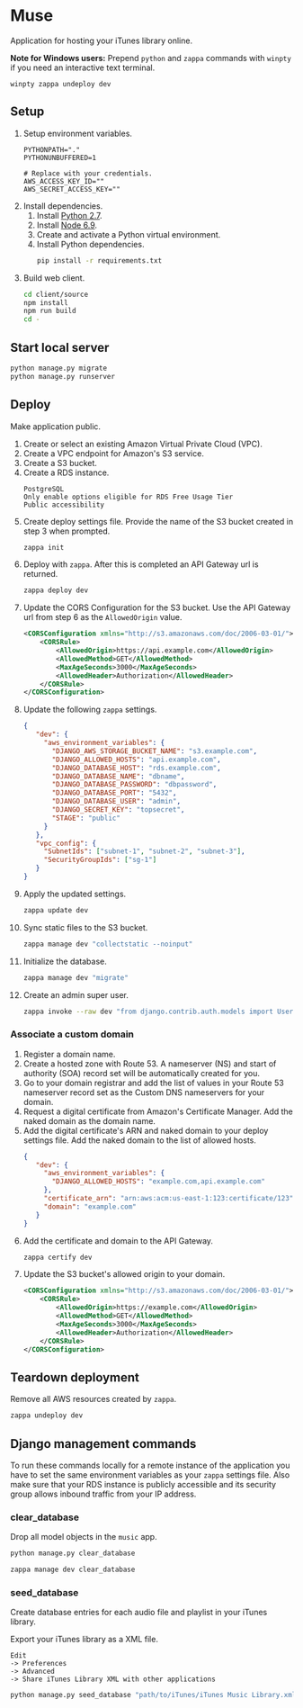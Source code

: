 # Muse

Application for hosting your iTunes library online.

**Note for Windows users:**
Prepend `python` and `zappa` commands with `winpty` if you need an interactive text terminal.

```
winpty zappa undeploy dev
```

## Setup

1. Setup environment variables.
    ```
    PYTHONPATH="."
    PYTHONUNBUFFERED=1
    
    # Replace with your credentials.
    AWS_ACCESS_KEY_ID=""
    AWS_SECRET_ACCESS_KEY=""
    ```
2. Install dependencies.
    1. Install [Python 2.7](https://www.python.org/downloads/).
    2. Install [Node 6.9](https://nodejs.org/en/download/).
    3. Create and activate a Python virtual environment.
    4. Install Python dependencies.
        ```bash
        pip install -r requirements.txt
        ```
3. Build web client.
    ```bash
    cd client/source
    npm install
    npm run build
    cd -
    ```

## Start local server

```bash
python manage.py migrate
python manage.py runserver
```

## Deploy

Make application public.

1. Create or select an existing Amazon Virtual Private Cloud (VPC).
2. Create a VPC endpoint for Amazon's S3 service.
3. Create a S3 bucket.
4. Create a RDS instance.
    ```
    PostgreSQL
    Only enable options eligible for RDS Free Usage Tier
    Public accessibility
    ```
5. Create deploy settings file. Provide the name of the S3 bucket created in step 3 when prompted.
    ```bash
    zappa init
    ```
6. Deploy with `zappa`. After this is completed an API Gateway url is returned.
    ```bash
    zappa deploy dev
    ```
7. Update the CORS Configuration for the S3 bucket. Use the API Gateway url from step 6 as the `AllowedOrigin` value.
    ```xml
    <CORSConfiguration xmlns="http://s3.amazonaws.com/doc/2006-03-01/">
        <CORSRule>
            <AllowedOrigin>https://api.example.com</AllowedOrigin>
            <AllowedMethod>GET</AllowedMethod>
            <MaxAgeSeconds>3000</MaxAgeSeconds>
            <AllowedHeader>Authorization</AllowedHeader>
        </CORSRule>
    </CORSConfiguration>
    ```
8. Update the following `zappa` settings.
    ```json
    {
       "dev": {
         "aws_environment_variables": {
           "DJANGO_AWS_STORAGE_BUCKET_NAME": "s3.example.com",
           "DJANGO_ALLOWED_HOSTS": "api.example.com",
           "DJANGO_DATABASE_HOST": "rds.example.com",
           "DJANGO_DATABASE_NAME": "dbname",
           "DJANGO_DATABASE_PASSWORD": "dbpassword",
           "DJANGO_DATABASE_PORT": "5432",
           "DJANGO_DATABASE_USER": "admin",
           "DJANGO_SECRET_KEY": "topsecret",
           "STAGE": "public"
         }
       },
       "vpc_config": {
         "SubnetIds": ["subnet-1", "subnet-2", "subnet-3"],
         "SecurityGroupIds": ["sg-1"]
       }
    }
    ```
9. Apply the updated settings.
    ```bash
    zappa update dev
    ```
10. Sync static files to the S3 bucket.
    ```bash
    zappa manage dev "collectstatic --noinput"
    ```
11. Initialize the database.
    ```bash
    zappa manage dev "migrate"
    ```
12. Create an admin super user.
    ```bash
    zappa invoke --raw dev "from django.contrib.auth.models import User; User.objects.create_superuser('admin', 'admin@example.com', 'password')"
    ```

### Associate a custom domain
1. Register a domain name.
2. Create a hosted zone with Route 53. A nameserver (NS) and start of authority (SOA) record set will be automatically created for you.
3. Go to your domain registrar and add the list of values in your Route 53 nameserver record set as the Custom DNS nameservers for your domain.
4. Request a digital certificate from Amazon's Certificate Manager. Add the naked domain as the domain name.
5. Add the digital certificate's ARN and naked domain to your deploy settings file. Add the naked domain to the list of allowed hosts.
    ```json
    {
       "dev": {
         "aws_environment_variables": {
           "DJANGO_ALLOWED_HOSTS": "example.com,api.example.com"
         },
         "certificate_arn": "arn:aws:acm:us-east-1:123:certificate/123",
         "domain": "example.com"
       }
    }
    ```
6. Add the certificate and domain to the API Gateway.
    ```bash
    zappa certify dev
    ```
7. Update the S3 bucket's allowed origin to your domain.
    ```xml
    <CORSConfiguration xmlns="http://s3.amazonaws.com/doc/2006-03-01/">
        <CORSRule>
            <AllowedOrigin>https://example.com</AllowedOrigin>
            <AllowedMethod>GET</AllowedMethod>
            <MaxAgeSeconds>3000</MaxAgeSeconds>
            <AllowedHeader>Authorization</AllowedHeader>
        </CORSRule>
    </CORSConfiguration>
    ```

## Teardown deployment
Remove all AWS resources created by `zappa`.

```bash
zappa undeploy dev
```

## Django management commands

To run these commands locally for a remote instance of the application you have to set the same environment variables as your `zappa` settings file.
Also make sure that your RDS instance is publicly accessible and its security group allows inbound traffic from your IP address.

### clear_database

Drop all model objects in the `music` app.

```bash
python manage.py clear_database
```
```bash
zappa manage dev clear_database
```

### seed_database

Create database entries for each audio file and playlist in your iTunes library.

Export your iTunes library as a XML file.
```
Edit
-> Preferences
-> Advanced
-> Share iTunes Library XML with other applications
```

```bash
python manage.py seed_database "path/to/iTunes/iTunes Music Library.xml"
```
